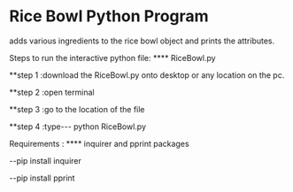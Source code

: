 # Rice Bowl Python Program

adds various ingredients to the rice bowl object and prints the attributes.

Steps to run the interactive python file:
**** RiceBowl.py

**step 1 :download the RiceBowl.py onto desktop or any location on the pc.

**step 2 :open terminal 

**step 3 :go to the location of the file 

**step 4 :type--- python RiceBowl.py

Requirements :
**** inquirer and pprint packages

--pip install inquirer

--pip install pprint







